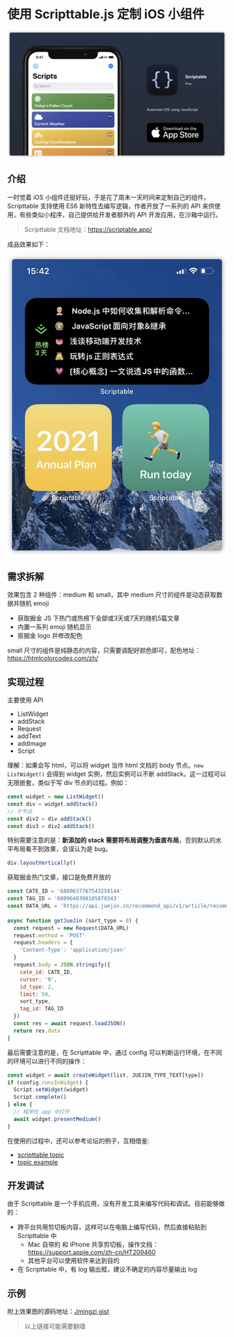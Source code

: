 # 使用 Scripttable.js 定制 iOS 小组件

![5f7755aeab6b6b318f2fe43f32516bea85a15a2c](https://raw.githubusercontent.com/Jmingzi/blog-image/main/2021-01-10/the_parsed_crop_image.1610264476939.png)

## 介绍

一时觉着 iOS 小组件还挺好玩，于是花了周末一天时间来定制自己的组件。Scripttable 支持使用 ES6 新特性去编写逻辑，作者开放了一系列的 API 来供使用，有些类似小程序，自己提供给开发者额外的 API 开发应用，在沙箱中运行。

> Scripttable 文档地址：https://scriptable.app/  

成品效果如下：

![91330c0c4e592076052cd597d69186f45e11e6f1](https://raw.githubusercontent.com/Jmingzi/blog-image/main/2021-01-10/the_parsed_crop_image.1610264725075.png)

## 需求拆解

效果包含 2 种组件：medium 和 small，其中 medium 尺寸的组件是动态获取数据并随机 emoji

- 获取掘金 JS 下热门或热榜下全部或3天或7天的随机5篇文章
- 内置一系列 emoji 随机显示
- 抠掘金 logo 并修改配色

small 尺寸的组件是纯静态的内容，只需要调配好颜色即可，配色地址：https://htmlcolorcodes.com/zh/

## 实现过程

主要使用 API

- ListWidget
- addStack
- Request
- addText
- addImage
- Script

理解：如果会写 html，可以将 widget 当作 html 文档的 body 节点。`new ListWidget()` 会得到 widget 实例，然后实例可以不断 addStack，这一过程可以无限嵌套，类似于写 div 节点的过程。例如：

```js
const widget = new ListWidget()
const div = widget.addStack()
// 子节点
const div2 = div.addStack()
const div3 = div2.addStack()
```

特别需要注意的是：**新添加的 stack 需要将布局调整为垂直布局**，否则默认的水平布局看不到效果，会误认为是 bug。

```js
div.layoutVertically()
```

获取掘金热门文章，接口是免费开放的

```js
const CATE_ID = '6809637767543259144'
const TAG_ID = '6809640398105870343'
const DATA_URL = 'https://api.juejin.cn/recommend_api/v1/article/recommend_cate_tag_feed'

async function getJueJin (sort_type = 0) {
  const request = new Request(DATA_URL)
  request.method = 'POST'
  request.headers = {
    'Content-Type': 'application/json'
  }
  request.body = JSON.stringify({
    cate_id: CATE_ID,
    cursor: '0',
    id_type: 2,
    limit: 50,
    sort_type,
    tag_id: TAG_ID
  })
  const res = await request.loadJSON()
  return res.data
}
```

最后需要注意的是，在 Scripttable 中，通过  config 可以判断运行环境，在不同的环境可以进行不同的操作：

```js
const widget = await createWidget(list, JUEJIN_TYPE_TEXT[type])
if (config.runsInWidget) {
  Script.setWidget(widget)
  Script.complete()
} else {
  // 程序在 app 中打开
  await widget.presentMedium()
}
```

在使用的过程中，还可以参考论坛的例子，互相借鉴:

- [scripttable topic](https://talk.automators.fm/c/scriptable/13)
- [topic example](https://talk.automators.fm/t/widget-examples/7994/124)

## 开发调试

由于 Scripttable 是一个手机应用，没有开发工具来编写代码和调试。目前能够做的：

- 跨平台共用剪切板内容，这样可以在电脑上编写代码，然后直接粘贴到 Scripttable 中
  - Mac 自带的 和 iPhone 共享剪切板，操作文档：https://support.apple.com/zh-cn/HT209460
  - 其他平台可以使用软件来达到目的
- 在 Scripttable 中，有 log 输出框，建议不确定的内容尽量输出 log

## 示例

附上效果图的源码地址：[Jmingzi gist](https://gist.github.com/Jmingzi)

> 以上链接可能需要翻墙